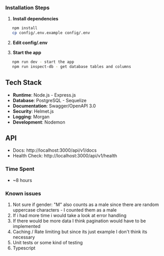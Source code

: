 ### Installation Steps

1. **Install dependencies**
```bash
   npm install
   cp config/.env.example config/.env
```

2. **Edit config/.env**

3. **Start the app**
```bash
   npm run dev - start the app
   npm run inspect-db - get database tables and columns
```

## Tech Stack
- **Runtime**: Node.js - Express.js
- **Database**: PostgreSQL - Sequelize
- **Documentation**: Swagger/OpenAPI 3.0
- **Security**: Helmet.js
- **Logging**: Morgan
- **Development**: Nodemon

## API
- Docs: http://localhost:3000/api/v1/docs
- Health Check: http://localhost:3000/api/v1/health

### Time Spent
- ~8 hours

### Known issues
1. Not sure if gender: "M" also counts as a male since there are random uppercase characters - I counted them as a male
2. If i had more time i would take a look at error handling
3. If there would be more data I think pagination would have to be implemented
4. Caching / Rate limiting but since its just example I don't think its necessary
5. Unit tests or some kind of testing
6. Typescript